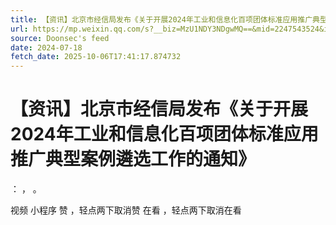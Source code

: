 ```yaml
---
title: 【资讯】北京市经信局发布《关于开展2024年工业和信息化百项团体标准应用推广典型案例遴选工作的通知》
url: https://mp.weixin.qq.com/s?__biz=MzU1NDY3NDgwMQ==&mid=2247543524&idx=3&sn=95b5bcc5eedb851f3bf6965692e97d32
source: Doonsec's feed
date: 2024-07-18
fetch_date: 2025-10-06T17:41:17.874732
---
```


# 【资讯】北京市经信局发布《关于开展2024年工业和信息化百项团体标准应用推广典型案例遴选工作的通知》

：
，
。

视频
小程序
赞
，轻点两下取消赞
在看
，轻点两下取消在看